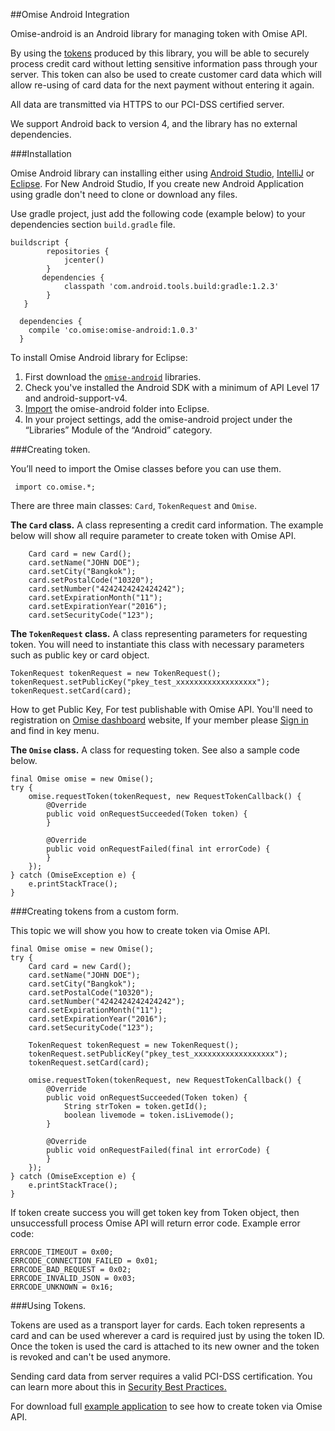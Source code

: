 ##Omise Android Integration

Omise-android is an Android library for managing token with Omise API.

By using the <a href="https://docs.omise.co/api/tokens/">tokens</a> produced by this library, you will be able to securely process credit card without letting sensitive information pass through your server. This token can also be used to create customer card data which will allow re-using of card data for the next payment without entering it again.

All data are transmitted via HTTPS to our PCI-DSS certified server.

We support Android back to version 4, and the library has no external dependencies.

###Installation

Omise Android library can installing either using <a href="http://developer.android.com/tools/studio/index.html">Android Studio</a>, <a href="https://www.jetbrains.com/idea/help/importing-an-existing-android-project.html">IntelliJ</a> or <a href="http://developer.android.com/tools/projects/projects-eclipse.html">Eclipse</a>. For New Android Studio, If you create new Android Application using gradle don't need to clone or download any files.

Use gradle project, just add the following code (example below) to your dependencies section `build.gradle` file.
```
buildscript {
        repositories {
            jcenter()  
        }
       dependencies {
            classpath 'com.android.tools.build:gradle:1.2.3'
        }
   }

  dependencies {
    compile 'co.omise:omise-android:1.0.3'
  }
```
To install Omise Android library for Eclipse:

1. First download the <a href="https://codeload.github.com/omise/omise-android/zip/master">`omise-android`</a> libraries.
2. Check you've installed the Android SDK with a minimum of API Level 17 and android-support-v4.
3. <a href="http://developer.android.com/tools/projects/projects-eclipse.html">Import</a> the omise-android folder into Eclipse.
4. In your project settings, add the omise-android project under the “Libraries” Module of the “Android” category.


###Creating token.

You’ll need to import the Omise classes before you can use them.
```
 import co.omise.*;
```
There are three main classes: `Card`, `TokenRequest` and `Omise`. 

<b>The `Card` class.</b> A class representing a credit card information. The example below will show all require parameter to create token with Omise API. 

```
    Card card = new Card();
    card.setName("JOHN DOE"); 
    card.setCity("Bangkok"); 
    card.setPostalCode("10320"); 
    card.setNumber("4242424242424242"); 
    card.setExpirationMonth("11"); 
    card.setExpirationYear("2016"); 
    card.setSecurityCode("123"); 
```

<b>The `TokenRequest` class.</b> A class representing parameters for requesting token. You will need to instantiate this class with necessary parameters such as public key or card object.

```
TokenRequest tokenRequest = new TokenRequest();
tokenRequest.setPublicKey("pkey_test_xxxxxxxxxxxxxxxxxx"); 
tokenRequest.setCard(card); 
```

How to get Public Key, For test publishable with Omise API. You'll need to registration on <a href="https://dashboard.omise.co/signup">Omise dashboard</a> website, If your member please <a href="https://dashboard.omise.co/signin">Sign in</a> and find in key menu.


<b>The `Omise` class.</b> A class for requesting token. See also a sample code below.

```
final Omise omise = new Omise();
try {
    omise.requestToken(tokenRequest, new RequestTokenCallback() {
        @Override
        public void onRequestSucceeded(Token token) {
        }

        @Override
        public void onRequestFailed(final int errorCode) {
        }
    });
} catch (OmiseException e) {
    e.printStackTrace();
}
```

###Creating tokens from a custom form.

This topic we will show you how to create token via Omise API.

```
final Omise omise = new Omise();
try {
    Card card = new Card();
    card.setName("JOHN DOE"); 
    card.setCity("Bangkok"); 
    card.setPostalCode("10320"); 
    card.setNumber("4242424242424242"); 
    card.setExpirationMonth("11"); 
    card.setExpirationYear("2016"); 
    card.setSecurityCode("123"); 

    TokenRequest tokenRequest = new TokenRequest();
    tokenRequest.setPublicKey("pkey_test_xxxxxxxxxxxxxxxxxx"); 
    tokenRequest.setCard(card);

    omise.requestToken(tokenRequest, new RequestTokenCallback() {
        @Override
        public void onRequestSucceeded(Token token) {
            String strToken = token.getId();
            boolean livemode = token.isLivemode();
        }

        @Override
        public void onRequestFailed(final int errorCode) {
        }
    });
} catch (OmiseException e) {
    e.printStackTrace();
}
```

If token create success you will get token key from Token object, then unsuccessfull process Omise API will return error code. Example error code:

```
ERRCODE_TIMEOUT = 0x00;
ERRCODE_CONNECTION_FAILED = 0x01;
ERRCODE_BAD_REQUEST = 0x02;
ERRCODE_INVALID_JSON = 0x03;
ERRCODE_UNKNOWN = 0x16;
```

###Using Tokens.

Tokens are used as a transport layer for cards. Each token represents a card and can be used wherever a card is required just by using the token ID. Once the token is used the card is attached to its new owner and the token is revoked and can't be used anymore.

Sending card data from server requires a valid PCI-DSS certification. You can learn more about this in <a href="https://docs.omise.co/security-best-practices/">Security Best Practices.</a>


For download full <a href="https://github.com/omise/omise-android-example">example application</a> to see how to create token via Omise API. 

